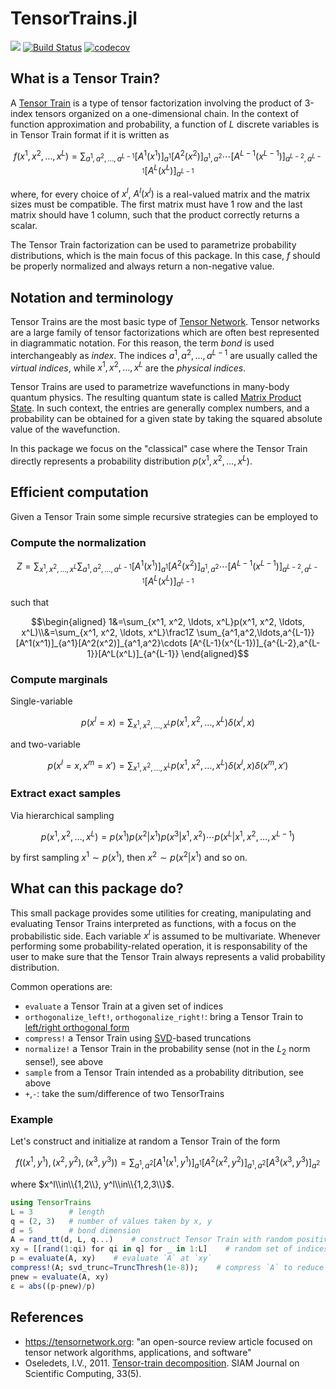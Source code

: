 # TensorTrains.jl

[![](https://img.shields.io/badge/docs-latest-blue.svg)](https://stecrotti.github.io/TensorTrains.jl/dev/)
[![Build Status](https://github.com/stecrotti/TensorTrains.jl/actions/workflows/CI.yml/badge.svg?branch=main)](https://github.com/stecrotti/TensorTrains.jl/actions/workflows/CI.yml?query=branch%3Amain)
[![codecov](https://codecov.io/gh/stecrotti/TensorTrains.jl/branch/main/graph/badge.svg?token=eNeXzhhZ5R)](https://codecov.io/gh/stecrotti/TensorTrains.jl)

## What is a Tensor Train?
A [Tensor Train](https://tensornetwork.org/mps/) is a type of tensor factorization involving the product of 3-index tensors organized on a one-dimensional chain. 
In the context of function approximation and probability, a function of $L$ discrete variables is in Tensor Train format if it is written as
```math
f(x^1, x^2, \ldots, x^L) = \sum_{a^1,a^2,\ldots,a^{L-1}} [A^1(x^1)]_{a^1}[A^2(x^2)]_{a^1,a^2}\cdots [A^{L-1}(x^{L-1})]_{a^{L-2},a^{L-1}}[A^L(x^L)]_{a^{L-1}}
```
where, for every choice of $x^l$, $A^l(x^l)$ is a real-valued matrix and the matrix sizes must be compatible.
The first matrix must have 1 row and the last matrix should have 1 column, such that the product correctly returns a scalar.

The Tensor Train factorization can be used to parametrize probability distributions, which is the main focus of this package. In this case, $f$ should be properly normalized and always return a non-negative value. 

## Notation and terminology
Tensor Trains are the most basic type of [Tensor Network](https://tensornetwork.org/). Tensor networks are a large family of tensor factorizations which are often best represented in diagrammatic notation. For this reason, the term _bond_ is used interchangeably as _index_. The indices $a^1,a^2,\ldots,a^{L-1}$ are usually called the _virtual indices_, while $x^1, x^2, \ldots, x^L$ are the _physical indices_.

Tensor Trains are used to parametrize wavefunctions in many-body quantum physics. The resulting quantum state is called [Matrix Product State](https://en.wikipedia.org/wiki/Matrix_product_state). In such context, the entries are generally complex numbers, and a probability can be obtained for a given state by taking the squared absolute value of the wavefunction.

In this package we focus on the "classical" case where the Tensor Train directly represents a probability distribution $p(x^1, x^2, \ldots, x^L)$. 

## Efficient computation
Given a Tensor Train some simple recursive strategies can be employed to

### Compute the normalization
```math
Z = \sum_{x^1, x^2, \ldots, x^L} \sum_{a^1,a^2,\ldots,a^{L-1}} [A^1(x^1)]_{a^1}[A^2(x^2)]_{a^1,a^2}\cdots [A^{L-1}(x^{L-1})]_{a^{L-2},a^{L-1}}[A^L(x^L)]_{a^{L-1}}
```
such that 
```math
\begin{aligned}
1&=\sum_{x^1, x^2, \ldots, x^L}p(x^1, x^2, \ldots, x^L)\\&=\sum_{x^1, x^2, \ldots, x^L}\frac1Z \sum_{a^1,a^2,\ldots,a^{L-1}} [A^1(x^1)]_{a^1}[A^2(x^2)]_{a^1,a^2}\cdots [A^{L-1}(x^{L-1})]_{a^{L-2},a^{L-1}}[A^L(x^L)]_{a^{L-1}}
\end{aligned}
```
### Compute marginals
Single-variable
```math
p(x^l=x) = \sum_{x^1, x^2, \ldots, x^L} p(x^1, x^2, \ldots, x^L) \delta(x^l,x)
```
and two-variable
```math
p(x^l=x, x^m=x') = \sum_{x^1, x^2, \ldots, x^L} p(x^1, x^2, \ldots, x^L) \delta(x^l,x)\delta(x^m,x')
```
### Extract exact samples
Via hierarchical sampling
```math
p(x^1, x^2, \ldots, x^L) = p(x^1)p(x^2|x^1)p(x^3|x^1,x^2)\cdots p(x^L|x^1,x^2,\ldots,x^{L-1})
```
by first sampling $x^1\sim p(x^1)$, then $x^2\sim p(x^2|x^1)$ and so on.

## What can this package do?
This small package provides some utilities for creating, manipulating and evaluating Tensor Trains interpreted as functions, with a focus on the probabilistic side. 
Each variable $x^l$ is assumed to be multivariate.
Whenever performing some probability-related operation, it is responsability of the user to make sure that the Tensor Train always represents a valid probability distribution.

Common operations are:

- `evaluate` a Tensor Train at a given set of indices
- `orthogonalize_left!`, `orthogonalize_right!`: bring a Tensor Train to [left/right orthogonal form](https://tensornetwork.org/mps/)
- `compress!` a Tensor Train using [SVD](https://en.wikipedia.org/wiki/Singular_value_decomposition)-based truncations
- `normalize!` a Tensor Train in the probability sense (not in the $L_2$ norm sense!), see above
- `sample` from a Tensor Train intended as a probability ditribution, see above
- `+`,`-`: take the sum/difference of two TensorTrains

### Example
Let's construct and initialize at random a Tensor Train of the form
```math
f\left((x^1,y^1), (x^2,y^2), (x^3,y^3)\right) = \sum_{a^1,a^2} [A^1(x^1,y^1)]_{a^1}[A^2(x^2,y^2)]_{a^1,a^2}[A^3(x^3,y^3)]_{a^2}
```
where $x^l\\in\\{1,2\\}, y^l\\in\\{1,2,3\\}$.
```julia
using TensorTrains
L = 3        # length
q = (2, 3)   # number of values taken by x, y
d = 5        # bond dimension
A = rand_tt(d, L, q...)    # construct Tensor Train with random positive entries
xy = [[rand(1:qi) for qi in q] for _ in 1:L]    # random set of indices
p = evaluate(A, xy)    # evaluate `A` at `xy`
compress!(A; svd_trunc=TruncThresh(1e-8));    # compress `A` to reduce the bond dimension
pnew = evaluate(A, xy)
ε = abs((p-pnew)/p)
```

## References
- https://tensornetwork.org: "an open-source review article focused on tensor network algorithms, applications, and software"
- Oseledets, I.V., 2011. [Tensor-train decomposition](https://sites.pitt.edu/~sjh95/related_papers/tensor_train_decomposition.pdf). SIAM Journal on Scientific Computing, 33(5).
